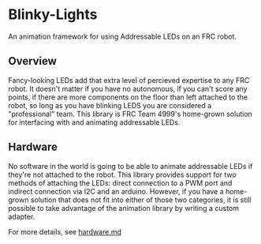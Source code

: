 # Blinky-Lights
An animation framework for using Addressable LEDs on an FRC robot.


## Overview
Fancy-looking LEDs add that extra level of percieved expertise to any FRC robot.
It doesn't matter if you have no autonomous, if you can't score any points, if
there are more components on the floor than left attached to the robot, so long
as you have blinking LEDS you are considered a "professional" team. This library
is FRC Team 4999's home-grown solution for interfacing with and animating
addressable LEDs.

## Hardware
No software in the world is going to be able to animate addressable LEDs if
they're not attached to the robot. This library provides support for two methods
of attaching the LEDs: direct connection to a PWM port and indirect connection
via I2C and an arduino. However, if you have a home-grown solution that does
not fit into either of those two categories, it is still possible to take
advantage of the animation library by writing a custom adapter.

For more details, see [hardware.md](docs/hardware.md)
